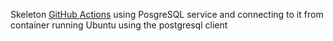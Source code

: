 Skeleton [GitHub Actions](https://code-maven.com/github-actions) using PosgreSQL service and connecting to it from container running Ubuntu using the postgresql client
